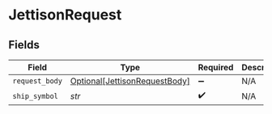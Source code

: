 # JettisonRequest


## Fields

| Field                                                                           | Type                                                                            | Required                                                                        | Description                                                                     |
| ------------------------------------------------------------------------------- | ------------------------------------------------------------------------------- | ------------------------------------------------------------------------------- | ------------------------------------------------------------------------------- |
| `request_body`                                                                  | [Optional[JettisonRequestBody]](../../models/operations/jettisonrequestbody.md) | :heavy_minus_sign:                                                              | N/A                                                                             |
| `ship_symbol`                                                                   | *str*                                                                           | :heavy_check_mark:                                                              | N/A                                                                             |